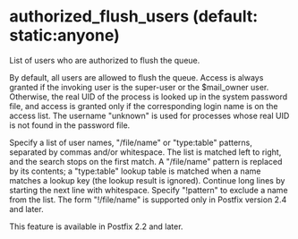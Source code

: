 # authorized_flush_users (default: static:anyone)

List of users who are authorized to flush the queue.




By default, all users are allowed to flush the queue. Access is
always granted if the invoking user is the super-user or the
$mail\_owner user. Otherwise, the real UID of the process is looked
up in the system password file, and access is granted only if the
corresponding login name is on the access list. The username
"unknown" is used for processes whose real UID is not found in the
password file. 



Specify a list of user names, "/file/name" or "type:table" patterns,
separated by commas and/or whitespace. The list is matched left to
right, and the search stops on the first match. A "/file/name"
pattern is replaced
by its contents; a "type:table" lookup table is matched when a name
matches a lookup key (the lookup result is ignored). Continue long
lines by starting the next line with whitespace. Specify "!pattern"
to exclude a name from the list. The form "!/file/name" is supported
only in Postfix version 2.4 and later. 



This feature is available in Postfix 2.2 and later.



